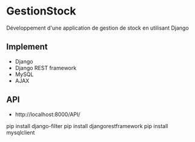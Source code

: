 # GestionStock
Développement d'une application de gestion de stock en utilisant Django

## Implement
- Django
- Django REST framework 
- MySQL
- AJAX
## API
- http://localhost:8000/API/

pip install django-filter
pip install djangorestframework
pip install mysqlclient